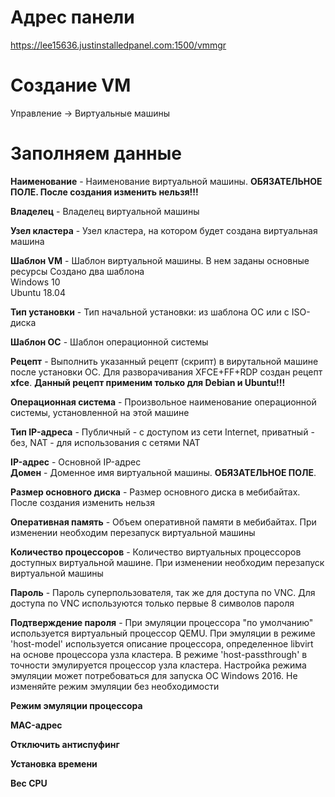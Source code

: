 # Адрес панели  
https://lee15636.justinstalledpanel.com:1500/vmmgr  

# **Создание VM**  
Управление -> Виртуальные машины  

# Заполняем данные

**Наименование** - Наименование виртуальной машины. **ОБЯЗАТЕЛЬНОЕ ПОЛЕ. После создания изменить нельзя!!!**  


**Владелец** - Владелец виртуальной машины  

**Узел кластера** - Узел кластера, на котором будет создана виртуальная машина  

**Шаблон VM** - Шаблон виртуальной машины. В нем заданы основные ресурсы
Создано два шаблона  
Windows 10  
Ubuntu 18.04  

**Тип установки** - Тип начальной установки: из шаблона ОС или с ISO-диска  

**Шаблон ОС** - Шаблон операционной системы  

**Рецепт** - Выполнить указанный рецепт (скрипт) в вирутальной машине после установки ОС. 
Для разворачивания XFCE+FF+RDP создан рецепт **xfce**. **Данный рецепт применим только для Debian и Ubuntu!!!**

**Операционная система** - Произвольное наименование операционной системы, установленной на этой машине  

**Тип IP-адреса** - Публичный - с доступом из сети Internet, приватный - без, NAT - для использования с сетями NAT  

**IP-адрес** - Основной IP-адрес  
**Домен** - Доменное имя виртуальной машины. **ОБЯЗАТЕЛЬНОЕ ПОЛЕ**.  

**Размер основного диска** - Размер основного диска в мебибайтах. После создания изменить нельзя  

**Оперативная память** - Объем оперативной памяти в мебибайтах. При изменении необходим перезапуск виртуальной машины  

**Количество процессоров** - Количество виртуальных процессоров доступных виртуальной машине. При изменении необходим перезапуск виртуальной машины  

**Пароль** - Пароль суперпользователя, так же для доступа по VNC. Для доступа по VNC используются только первые 8 символов пароля  

**Подтверждение пароля** - При эмуляции процессора "по умолчанию" используется виртуальный процессор QEMU. При эмуляции в режиме 'host-model' используется описание процессора, определенное libvirt на основе процессора узла кластера. В режиме 'host-passthrough' в точности эмулируется процессор узла кластера. Настройка режима эмуляции может потребоваться для запуска ОС Windows 2016. Не изменяйте режим эмуляции без необходимости  

**Режим эмуляции процессора**  

**MAC-адрес**  

**Отключить антиспуфинг**  

**Установка времени**  

**Вес CPU**  



